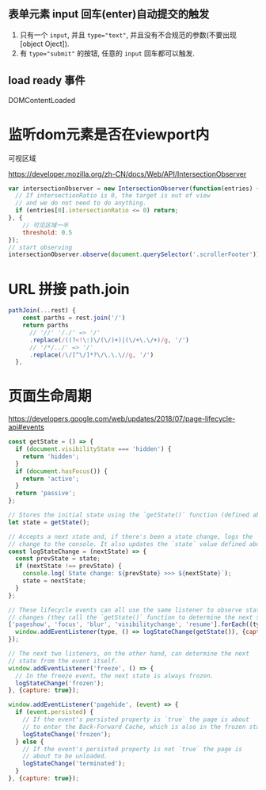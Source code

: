 ## 表单元素 input 回车(enter)自动提交的触发

1. 只有一个 `input`, 并且 `type="text"`, 并且没有不合规范的参数(不要出现[object Oject]). 
2. 有 `type="submit"` 的按钮, 任意的 `input` 回车都可以触发. 

## load ready 事件

DOMContentLoaded



# 监听dom元素是否在viewport内

可视区域

https://developer.mozilla.org/zh-CN/docs/Web/API/IntersectionObserver

```js
var intersectionObserver = new IntersectionObserver(function(entries) {
  // If intersectionRatio is 0, the target is out of view
  // and we do not need to do anything.
  if (entries[0].intersectionRatio <= 0) return;
}, {
    // 可见区域一半
    threshold: 0.5
});
// start observing
intersectionObserver.observe(document.querySelector('.scrollerFooter'));
```



# URL 拼接 path.join

```js
pathJoin(...rest) {
    const parths = rest.join('/')
    return parths
      // '//' '/./' => '/'
      .replace(/((?<!\:)\/(\/)+)|(\/+\.\/+)/g, '/')
      // '/*/../' => '/'
      .replace(/\/[^\/]*?\/\.\.\//g, '/')
  },
```



# 页面生命周期

https://developers.google.com/web/updates/2018/07/page-lifecycle-api#events

```js
const getState = () => {
  if (document.visibilityState === 'hidden') {
    return 'hidden';
  }
  if (document.hasFocus()) {
    return 'active';
  }
  return 'passive';
};
```

```js
// Stores the initial state using the `getState()` function (defined above).
let state = getState();

// Accepts a next state and, if there's been a state change, logs the
// change to the console. It also updates the `state` value defined above.
const logStateChange = (nextState) => {
  const prevState = state;
  if (nextState !== prevState) {
    console.log(`State change: ${prevState} >>> ${nextState}`);
    state = nextState;
  }
};

// These lifecycle events can all use the same listener to observe state
// changes (they call the `getState()` function to determine the next state).
['pageshow', 'focus', 'blur', 'visibilitychange', 'resume'].forEach((type) => {
  window.addEventListener(type, () => logStateChange(getState()), {capture: true});
});

// The next two listeners, on the other hand, can determine the next
// state from the event itself.
window.addEventListener('freeze', () => {
  // In the freeze event, the next state is always frozen.
  logStateChange('frozen');
}, {capture: true});

window.addEventListener('pagehide', (event) => {
  if (event.persisted) {
    // If the event's persisted property is `true` the page is about
    // to enter the Back-Forward Cache, which is also in the frozen state.
    logStateChange('frozen');
  } else {
    // If the event's persisted property is not `true` the page is
    // about to be unloaded.
    logStateChange('terminated');
  }
}, {capture: true});
```

